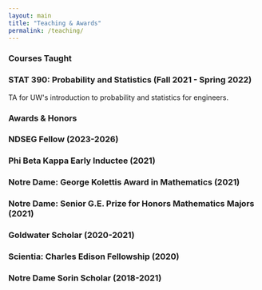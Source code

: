 ```yaml
---
layout: main
title: "Teaching & Awards"
permalink: /teaching/
---
```


### Courses Taught
<div class="section-list">
  <div class="item">
    <h3>STAT 390: Probability and Statistics (Fall 2021 - Spring 2022)</h3>
    <p>TA for UW's introduction to probability and statistics for engineers.</p>
  </div>
</div>

### Awards & Honors
<div class="section-list">
  <div class="item">
    <h3>NDSEG Fellow (2023-2026)</h3>
  </div>
  <div class="item">
    <h3>Phi Beta Kappa Early Inductee (2021)</h3>
  </div>
  <div class="item">
    <h3>Notre Dame: George Kolettis Award in Mathematics (2021)</h3>
  </div>
  <div class="item">
    <h3>Notre Dame: Senior G.E. Prize for Honors Mathematics Majors (2021)</h3>
  </div>
  <div class="item">
    <h3>Goldwater Scholar (2020-2021)</h3>
  </div>
  <div class="item">
    <h3>Scientia: Charles Edison Fellowship (2020)</h3>
  </div>
  <div class="item">
    <h3>Notre Dame Sorin Scholar (2018-2021)</h3>
  </div>
</div>

